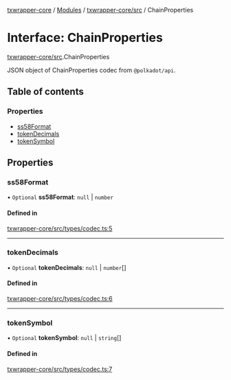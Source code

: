 [txwrapper-core](../README.md) / [Modules](../modules.md) / [txwrapper-core/src](../modules/txwrapper_core_src.md) / ChainProperties

# Interface: ChainProperties

[txwrapper-core/src](../modules/txwrapper_core_src.md).ChainProperties

JSON object of ChainProperties codec from `@polkadot/api`.

## Table of contents

### Properties

- [ss58Format](txwrapper_core_src.ChainProperties.md#ss58format)
- [tokenDecimals](txwrapper_core_src.ChainProperties.md#tokendecimals)
- [tokenSymbol](txwrapper_core_src.ChainProperties.md#tokensymbol)

## Properties

### ss58Format

• `Optional` **ss58Format**: ``null`` \| `number`

#### Defined in

[txwrapper-core/src/types/codec.ts:5](https://github.com/paritytech/txwrapper-core/blob/d3e4018/packages/txwrapper-core/src/types/codec.ts#L5)

___

### tokenDecimals

• `Optional` **tokenDecimals**: ``null`` \| `number`[]

#### Defined in

[txwrapper-core/src/types/codec.ts:6](https://github.com/paritytech/txwrapper-core/blob/d3e4018/packages/txwrapper-core/src/types/codec.ts#L6)

___

### tokenSymbol

• `Optional` **tokenSymbol**: ``null`` \| `string`[]

#### Defined in

[txwrapper-core/src/types/codec.ts:7](https://github.com/paritytech/txwrapper-core/blob/d3e4018/packages/txwrapper-core/src/types/codec.ts#L7)
